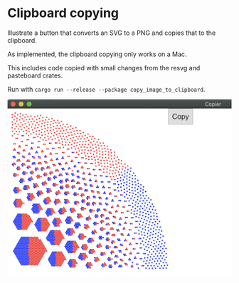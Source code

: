 # Clipboard copying

Illustrate a button that converts an SVG to a PNG and copies that to the clipboard.

As implemented, the clipboard copying only works on a Mac.

This includes code copied with small changes from the resvg and pasteboard crates.

Run with `cargo run --release --package copy_image_to_clipboard`.

<div align="center">
    <img src="https://github.com/iced-rs/cookbook/blob/main/0.3/copy_image_to_clipboard/img/example.png">
</div>
